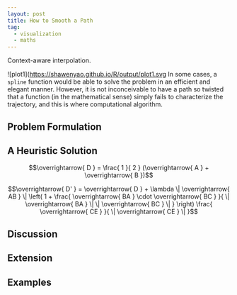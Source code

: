 ```yaml
---
layout: post
title: How to Smooth a Path
tag:
  - visualization
  - maths
---
```


Context-aware interpolation.

![plot1](https://shawenyao.github.io/R/output/plot1.svg
In some cases, a `spline` function would be able to solve the problem in an efficient and elegant manner. However, it is not inconceivable to have a path so twisted that a function (in the mathematical sense) simply fails to characterize the trajectory, and this is where computational algorithm.

## Problem Formulation

## A Heuristic Solution
$$\overrightarrow{ D } = \frac{ 1 }{ 2 } (\overrightarrow{ A } + \overrightarrow{ B })$$

$$\overrightarrow{ D' } = \overrightarrow{ D } + \lambda \| \overrightarrow{ AB } \| \left( 1 + \frac{ \overrightarrow{ BA } \cdot \overrightarrow{ BC } }{ \| \overrightarrow{ BA } \| \| \overrightarrow{ BC } \| } \right) \frac{ \overrightarrow{ CE } }{ \| \overrightarrow{ CE } \| }$$

## Discussion

## Extension

## Examples

